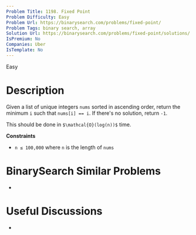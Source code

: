 ```yaml
---
Problem Title: 1198. Fixed Point
Problem Difficulty: Easy
Problem Url: https://binarysearch.com/problems/fixed-point/
Problem Tags: binary search, array
Solution Url: https://binarysearch.com/problems/fixed-point/solutions/
IsPremium: No
Companies: Uber
IsTemplate: No
---
```


<span style="color: ;">Easy</span>

# Description

Given a list of unique integers `nums` sorted in ascending order, return the minimum `i` such that `nums[i] == i`. If there's no solution, return `-1`.

This should be done in `$\mathcal{O}(log(n))$` time.

**Constraints**
- `n ≤ 100,000` where `n` is the length of `nums`

# BinarySearch Similar Problems

- []()

# Useful Discussions

- []()
